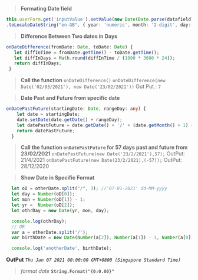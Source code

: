 > **Formating Date field**
  ```ts
  this.userForm.get('inputValue').setValue(new Date(Date.parse(datafield))
  .toLocaleDateString("en-GB", { year: 'numeric', month: '2-digit', day: '2-digit'}));
```

> **Difference Between Two dates in Days**
 ```ts
onDateDifference(fromDate: Date, toDate: Date) {
    let diffInTime = fromDate.getTime() - toDate.getTime();
    let diffInDays = Math.round(diffInTime / (1000 * 3600 * 24));  
    return diffInDays; 
  }
```
> **Call the function** `onDateDifference()`
> `onDateDifference(new Date('02/03/2021'), new Date('23/02/2021'))` Out Put : `7`
 
> **Date Past and Future from specific date**
```ts
onDatePastFuture(startingDate: Date, rangeDay: any) {
    let date = startingDate;
    date.setDate(date.getDate() + rangeDay);
    let datePastFuture = date.getDate() + '/' + (date.getMonth() + 1) + '/' + date.getFullYear();
    return datePastFuture;
  }
  ```
  > **Call the function `onDatePastFuture` for 57 days past and future from 23/02/2021**
  > `onDatePastFuture(new Date('23/2/2021'),57);`   OutPut: 21/4/2021 
  > `onDatePastFuture(new Date(23/2/2021),(-57));` OutPut: 28/12/2020
  
  > **Show Date in Specific Format**
  > 
  ```ts
    let oD = otherDate.split("/", 3); //'07-01-2021' dd-MM-yyyy
    let day = Number(oD[0]);
    let mon = Number(oD[1]) - 1;
    let yr =  Number(oD[2]);
    let othrDay = new Date(yr, mon, day);

    console.log(othrDay);
    // OR 
    var a = otherDate.split('/');
    var birthDate = new Date(Number(a[2]), Number(a[1]) - 1, Number(a[0]));

    console.log('anotherDate', birthDate);
```
**OutPut** *`Thu Jan 07 2021 00:00:00 GMT+0800 (Singapore Standard Time)`*

> *format date* **`String.Format("{0:0.00}"`**

